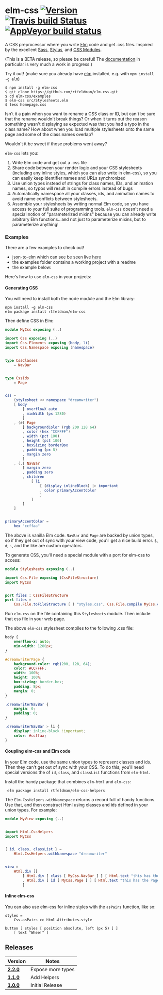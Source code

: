 # elm-css [![Version](https://img.shields.io/npm/v/elm-css.svg)](https://www.npmjs.com/package/elm-css) [![Travis build Status](https://travis-ci.org/rtfeldman/elm-css.svg?branch=master)](http://travis-ci.org/rtfeldman/elm-css) [![AppVeyor build status](https://ci.appveyor.com/api/projects/status/0j7x0mpggmtu6mms/branch/master?svg=true)](https://ci.appveyor.com/project/rtfeldman/elm-css/branch/master)

A CSS preprocessor where you write [Elm](http://elm-lang.org) code and get .css files. Inspired by the excellent [Sass](http://sass-lang.com/), [Stylus](http://stylus-lang.com/), and [CSS Modules](http://glenmaddern.com/articles/css-modules).

(This is a BETA release, so please be careful! The [documentation](http://package.elm-lang.org/packages/rtfeldman/elm-css/latest/) in particular
is very much a work in progress.)

Try it out! (make sure you already have [elm](http://elm-lang.org) installed, e.g. with `npm install -g elm`)

```
$ npm install -g elm-css
$ git clone https://github.com/rtfeldman/elm-css.git
$ cd elm-css/examples
$ elm-css src/Stylesheets.elm
$ less homepage.css
```

Isn't it a pain when you want to rename a CSS class or ID, but can't be sure that the rename wouldn't break things?
Or when it turns out the reason something wasn't displaying as expected was that you had a typo in the class name?
How about when you load multiple stylesheets onto the same page and some of the
class names overlap?

Wouldn't it be sweet if those problems went away?

`elm-css` lets you:

1. Write Elm code and get out a .css file
2. Share code between your render logic and your CSS stylesheets (including any inline styles, which you can also write in elm-css), so you can easily keep identifier names and URLs synchronized
3. Use union types instead of strings for class names, IDs, and animation names, so typos will result in compile errors instead of bugs
4. Automatically namespace all your classes, ids, and animation names to avoid name conflicts between stylesheets.
5. Assemble your stylesheets by writing normal Elm code, so you have access to your full suite of programming tools. `elm-css` doesn't need a special notion of "parameterized mixins" because you can already write arbitrary Elm functions...and not just to parameterize mixins, but to parameterize anything!


### Examples

There are a few examples to check out!

- [json-to-elm](https://github.com/eeue56/json-to-elm) which can see be seen live [here](https://noredink.github.io/json-to-elm)
- the examples folder contains a working project with a readme
- the example below:


Here's how to use `elm-css` in your projects:

#### Generating CSS

You will need to install both the node module and the Elm library:

    npm install -g elm-css
    elm package install rtfeldman/elm-css

Then define CSS in Elm:

```elm
module MyCss exposing (..)

import Css exposing (..)
import Css.Elements exposing (body, li)
import Css.Namespace exposing (namespace)


type CssClasses
    = NavBar


type CssIds
    = Page


css =
    (stylesheet << namespace "dreamwriter")
    [ body
        [ overflowX auto
        , minWidth (px 1280)
        ]
    , (#) Page
        [ backgroundColor (rgb 200 128 64)
        , color (hex "CCFFFF")
        , width (pct 100)
        , height (pct 100)
        , boxSizing borderBox
        , padding (px 8)
        , margin zero
        ]
    , (.) NavBar
        [ margin zero
        , padding zero
        , children
            [ li
                [ (display inlineBlock) |> important
                , color primaryAccentColor
                ]
            ]
        ]
    ]


primaryAccentColor =
    hex "ccffaa"
```

The above is vanilla Elm code. `NavBar` and `Page` are backed by union types, so
if they get out of sync with your view code, you'll get a nice build error.
`$`, `#`, `~`, and the like are custom operators.

To generate CSS, you'll need a special module with a port for elm-css to access:

```elm
module Stylesheets exposing (..)

import Css.File exposing (CssFileStructure)
import MyCss


port files : CssFileStructure
port files =
    Css.File.toFileStructure [ ( "styles.css", Css.File.compile MyCss.css ) ]
```

Run `elm-css` on the file containing this `Stylesheets` module.
Then include that css file in your web page.

The above `elm-css` stylesheet compiles to the following .css file:

```css
body {
    overflow-x: auto;
    min-width: 1280px;
}

#dreamwriterPage {
    background-color: rgb(200, 128, 64);
    color: #CCFFFF;
    width: 100%;
    height: 100%;
    box-sizing: border-box;
    padding: 8px;
    margin: 0;
}

.dreamwriterNavBar {
    margin: 0;
    padding: 0;
}

.dreamwriterNavBar > li {
    display: inline-block !important;
    color: #ccffaa;
}
```

#### Coupling elm-css and Elm code

In your Elm code, use the same union types to represent classes and ids. Then they can't get out of sync with your CSS. To do this, you'll need special versions the of `id`, `class`, and `classList` functions from `elm-html`.

Install the handy package that combines `elm-html` and `elm-css`:

     elm package install rtfeldman/elm-css-helpers

The `Elm.CssHelpers.withNamespace` returns a record full of handy functions. Use that, and then construct Html using classes and ids defined in your union types. For example:

```elm
module MyView exposing (..)


import Html.CssHelpers
import MyCss


{ id, class, classList } =
    Html.CssHelpers.withNamespace "dreamwriter"


view =
    Html.div []
        [ Html.div [ class [ MyCss.NavBar ] ] [ Html.text "this has the NavBar class" ]
        , Html.div [ id [ MyCss.Page ] ] [ Html.text "this has the Page id" ]
        ]

```

#### Inline elm-css

You can also use elm-css for inline styles with the `asPairs` function, like so:

    styles =
        Css.asPairs >> Html.Attributes.style

    button [ styles [ position absolute, left (px 5) ] ]
        [ text "Whee!" ]

## Releases
| Version | Notes |
| ------- | ----- |
| [**2.2.0**](https://github.com/rtfeldman/elm-css/tree/2.2.0) | Expose more types
| [**1.1.0**](https://github.com/rtfeldman/elm-css/tree/1.1.0) | Add Helpers
| [**1.0.0**](https://github.com/rtfeldman/elm-css/tree/1.0.0) | Initial Release
